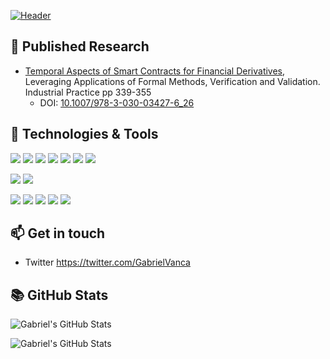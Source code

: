 [![Header](https://github.com/gabrielv33/gabrielv33/blob/main/header.jpg?raw=true "Header")](https://twitter.com/GabrielVanca)


<!-- ### Hi there 👋 -->

<!--
Here are some ideas to get you started:

- 🔭 I’m currently working on ...
- 🌱 I’m currently learning ...
- 👯 I’m looking to collaborate on ...
- 🤔 I’m looking for help with ...
- 💬 Ask me about ...
- 📫 How to reach me: ...
- 😄 Pronouns: ...
- ⚡ Fun fact: ...
-->


## 🔬 Published Research

- [Temporal Aspects of Smart Contracts for Financial Derivatives](https://www.researchgate.net/publication/328586457_Temporal_Aspects_of_Smart_Contracts_for_Financial_Derivatives_8th_International_Symposium_ISoLA_2018_Limassol_Cyprus_November_5-9_2018_Proceedings_Part_IV), Leveraging Applications of Formal Methods, Verification and Validation. Industrial Practice pp 339-355
    - DOI: [10.1007/978-3-030-03427-6_26](http://dx.doi.org/10.1007/978-3-030-03427-6_26)


## 🧰 Technologies & Tools

<!-- Format ![](https://img.shields.io/badge/<WORD_ON_LEFT>-<WORD_ON_RIGHT>-informational?style=flat&logo=<LOGO_NAME>&logoColor=white&color=2bbc8a) -->

![](https://img.shields.io/badge/OS-Windows-informational?style=flat&logo=windows&logoColor=white&color=2bbc8a)
![](https://img.shields.io/badge/Hypervisor-VMware_ESXi-informational?style=flat&logo=vmware&logoColor=white&color=2bbc8a)
![](https://img.shields.io/badge/Cloud-Digital_Ocean-informational?style=flat&logo=digitalocean&logoColor=white&color=2bbc8a)
![](https://img.shields.io/badge/CDN-Cloudflare-informational?style=flat&logo=cloudflare&logoColor=white&color=2bbc8a)
![](https://img.shields.io/badge/Code-C/C++-informational?style=flat&logo=cplusplus&logoColor=white&color=2bbc8a)
![](https://img.shields.io/badge/Code-C#-informational?style=flat&logo=csharp&logoColor=white&color=2bbc8a)
![](https://img.shields.io/badge/Code-JavaScript-informational?style=flat&logo=javascript&logoColor=white&color=2bbc8a)
<!-- ![](https://img.shields.io/badge/Code-Golang-informational?style=flat&logo=go&logoColor=white&color=2bbc8a)
![](https://img.shields.io/badge/Code-Make-informational?style=flat&logo=cmake&logoColor=white&color=2bbc8a)-->
![](https://img.shields.io/badge/Code-PowerShell-informational?style=flat&logo=powershell&logoColor=white&color=2bbc8a) 
![](https://img.shields.io/badge/Shell-Bash-informational?style=flat&logo=gnu-bash&logoColor=white&color=2bbc8a)
<!-- ![](https://img.shields.io/badge/Editor-IntelliJ_IDEA-informational?style=flat&logo=intellij-idea&logoColor=white&color=2bbc8a) -->
![](https://img.shields.io/badge/Editor-Visual_Studio_Code-informational?style=flat&logo=visual-studio-code&logoColor=white&color=2bbc8a)
![](https://img.shields.io/badge/Tools-Windows_Terminal-informational?style=flat&logo=windowsterminal&logoColor=white&color=2bbc8a)
![](https://img.shields.io/badge/Tools-Docker-informational?style=flat&logo=docker&logoColor=white&color=2bbc8a)
![](https://img.shields.io/badge/Tools-Kubernetes-informational?style=flat&logo=kubernetes&logoColor=white&color=2bbc8a)
![](https://img.shields.io/badge/Content_Creation-Adobe_CC-informational?style=flat&logo=adobecreativecloud&logoColor=white&color=2bbc8a)


## 📫 Get in touch

- Twitter https://twitter.com/GabrielVanca


## 📚 GitHub Stats

<!-- Project: https://github.com/anuraghazra/github-readme-stats#github-stats-card -->
<!-- Themes: https://github.com/anuraghazra/github-readme-stats/blob/master/themes/README.md -->

![Gabriel's GitHub Stats](https://github-readme-stats.vercel.app/api/top-langs/?username=gabrielv33&count_private=true&show_icons=true&theme=vue-dark&layout=compact&hide=makefile,CMake,HTML,CSS&langs_count=10)

![Gabriel's GitHub Stats](https://github-readme-stats.vercel.app/api?username=gabrielv33&count_private=true&show_icons=true&theme=vue-dark)